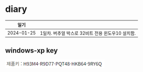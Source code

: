 # diary

| 일기         |                                 |
|------------|---------------------------------|
| 2024-01-25 | 1일차. 버추얼 박스로 32비트 전용 윈도우10 설치함. |

## windows-xp key
![img.png](img.png)